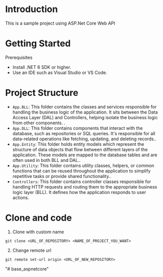 # Introduction
This is a sample project using ASP.Net Core Web API

# Getting Started
Prerequisites
- Install .NET 6 SDK or higher.
- Use an IDE such as Visual Studio or VS Code.


# Project Structure

- `App.BLL`: This folder contains the classes and services responsible for handling the business logic of the application. It sits between the Data Access Layer (DAL) and Controllers, helping isolate the business logic from other components. .
- `App.DLL`: This folder contains components that interact with the database, such as repositories or SQL queries. It's responsible for all data-related operations like fetching, updating, and deleting records..
- `App.Entity`: This folder holds entity models which represent the structure of data objects that flow between different layers of the application. These models are mapped to the database tables and are often used in both BLL and DAL..
- `App.Utility`: This folder contains utility classes, helpers, or common functions that can be reused throughout the application to simplify repetitive tasks or provide shared functionality..
- `Controllers`: This folder contains controller classes responsible for handling HTTP requests and routing them to the appropriate business logic layer (BLL). It defines how the application responds to user actions.

# Clone and code 
1. Clone with custom name 

`git clone <URL_OF_REPOSITORY> <NAME_OF_PROJECT_YOU_WANT>`

2. Change remote url
   
`git remote set-url origin <URL_OF_NEW_REPOSITORY>`

"# base_aspnetcore" 

